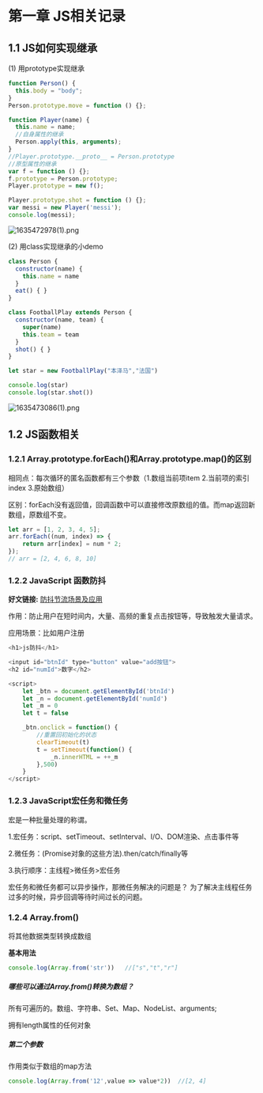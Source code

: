 # 第一章 JS相关记录 

## 1.1 JS如何实现继承

(1) 用prototype实现继承

```js
function Person() {
  this.body = "body";
}
Person.prototype.move = function () {};

function Player(name) {
  this.name = name;
  //自身属性的继承
  Person.apply(this, arguments);
}
//Player.prototype.__proto__ = Person.prototype
//原型属性的继承
var f = function () {};
f.prototype = Person.prototype;
Player.prototype = new f();

Player.prototype.shot = function () {};
var messi = new Player('messi');
console.log(messi);
```

![1635472978(1).png](https://p1-juejin.byteimg.com/tos-cn-i-k3u1fbpfcp/10a59c9c3d2a4088a829563ccb152e03~tplv-k3u1fbpfcp-watermark.image?)


(2) 用class实现继承的小demo


```js
class Person {
  constructor(name) {
    this.name = name
  }
  eat() { }
}

class FootballPlay extends Person {
  constructor(name, team) {
    super(name)
    this.team = team
  }
  shot() { }
}

let star = new FootballPlay("本泽马","法国")

console.log(star)
console.log(star.shot())
```

![1635473086(1).png](https://p9-juejin.byteimg.com/tos-cn-i-k3u1fbpfcp/65b300ac4409458bbb554d1f3758fd23~tplv-k3u1fbpfcp-watermark.image?)


## 1.2 JS函数相关

### 1.2.1 Array.prototype.forEach()和Array.prototype.map()的区别
相同点：每次循环的匿名函数都有三个参数（1.数组当前项item 2.当前项的索引index 3.原始数组）

区别：forEach没有返回值，回调函数中可以直接修改原数组的值。而map返回新数组，原数组不变。
```js
let arr = [1, 2, 3, 4, 5];
arr.forEach((num, index) => {
    return arr[index] = num * 2;
});
// arr = [2, 4, 6, 8, 10]
```

### 1.2.2 JavaScript 函数防抖

**好文链接:** [防抖节流场景及应用](https://mp.weixin.qq.com/s/XzqwfdG4-whUaAxxnXITmg)

作用：防止用户在短时间内，大量、高频的重复点击按钮等，导致触发大量请求。

应用场景：比如用户注册

```js
<h1>js防抖</h1>

<input id="btnId" type="button" value="add按钮">
<h2 id="numId">数字</h2>

<script>
    let _btn = document.getElementById('btnId')
    let _n = document.getElementById('numId')
    let _m = 0
    let t = false

    _btn.onclick = function() {
        //重置回初始化的状态
        clearTimeout(t)
        t = setTimeout(function() {
            _n.innerHTML = ++_m
        },500) 
    }
</script>
```

### 1.2.3 JavaScript宏任务和微任务
宏是一种批量处理的称谓。

1.宏任务：script、setTimeout、setInterval、I/O、DOM渲染、点击事件等

2.微任务：(Promise对象的这些方法).then/catch/finally等

3.执行顺序：主线程>微任务>宏任务

宏任务和微任务都可以异步操作，那微任务解决的问题是？
为了解决主线程任务过多的时候，异步回调等待时间过长的问题。


### 1.2.4 Array.from()

将其他数据类型转换成数组

**基本用法**  

```js
console.log(Array.from('str'))   //["s","t","r"]
```

##### 哪些可以通过Array.from()转换为数组？

所有可遍历的。数组、字符串、Set、Map、NodeList、arguments;

拥有length属性的任何对象

##### 第二个参数

作用类似于数组的map方法

```js
console.log(Array.from('12',value => value*2))  //[2, 4]
```  




